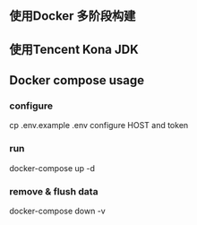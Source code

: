 ## 使用Docker 多阶段构建

## 使用Tencent Kona JDK

## Docker compose usage

### configure
cp .env.example .env
configure HOST and token

### run
docker-compose up -d

### remove & flush data
docker-compose down -v


